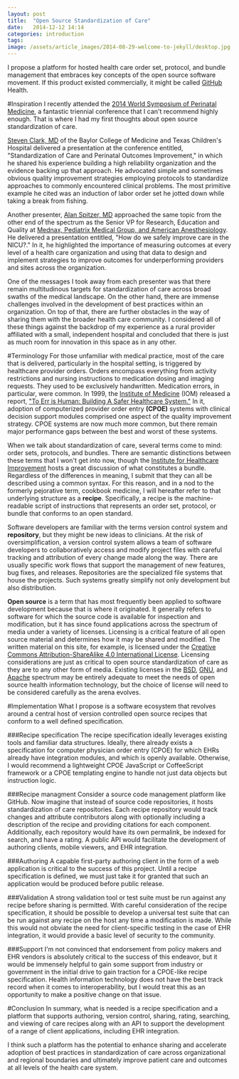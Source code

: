 ```yaml
---
layout: post
title:  "Open Source Standardization of Care"
date:   2014-12-12 14:14
categories: introduction
tags:
image: /assets/article_images/2014-08-29-welcome-to-jekyll/desktop.jpg
---
```

I propose a platform for hosted health care order set, protocol, and bundle management that embraces key concepts of the open source software movement. If this product existed commercially, it might be called [GitHub](http://www.github.com/about) Health.

#Inspiration
I recently attended the [2014 World Symposium of Perinatal Medicine](http://www.worldsymposium.net/2014topics), a fantastic triennial conference that I can't recommend highly enough. That is where I had my first thoughts about open source standardization of care.

[Steven Clark, MD](http://www.ncbi.nlm.nih.gov/pubmed?term=Clark%2C%20Steven%20L%5BAuthor%5D) of the Baylor College of Medicine and Texas Children's Hospital delivered a presentation at the conference entitled, "Standardization of Care and Perinatal Outcomes Improvement," in which he shared his experience building a high reliability organization and the evidence backing up that approach. He advocated simple and sometimes obvious quality improvement strategies employing protocols to standardize approaches to commonly encountered clinical problems. The most primitive example he cited was an induction of labor order set he jotted down while taking a break from fishing.

Another presenter, [Alan Spitzer, MD](http://www.ncbi.nlm.nih.gov/pubmed?term=Spitzer%2C%20Alan%20R%5BAuthor%5D) approached the same topic from the other end of the spectrum as the Senior VP for Research, Education and Quality at [Mednax, Pediatrix Medical Group, and American Anesthesiology](http://www.mednax.net). He delivered a presentation entitled, "How do we safely improve care in the NICU?." In it, he highlighted the importance of measuring outcomes at every level of a health care organization and using that data to design and implement strategies to improve outcomes for underperforming providers and sites across the organization.

One of the messages I took away from each presenter was that there remain multitudinous targets for standardization of care across broad swaths of the medical landscape. On the other hand, there are immense challenges involved in the development of best practices within an organization. On top of that, there are further obstacles in the way of sharing them with the broader health care community. I considered all of these things against the backdrop of my experience as a rural provider affiliated with a small, independent hospital and concluded that there is just as much room for innovation in this space as in any other.

#Terminology
For those unfamiliar with medical practice, most of the care that is delivered, particularly in the hospital setting, is triggered by healthcare provider orders. Orders encompass everything from activity restrictions and nursing instructions to medication dosing and imaging requests. They used to be exclusively handwritten. Medication errors, in particular, were common. In 1999, the [Institute of Medicine](http://www.iom.edu) (IOM) released a report, ["To Err is Human: Building A Safer Healthcare System."](http://www.iom.edu/Reports/1999/To-Err-is-Human-Building-A-Safer-Health-System.aspx) In it, adoption of computerized provider order entry **(CPOE)** systems with clinical decision support modules comprised one aspect of the quality improvement strategy. CPOE systems are now much more common, but there remain major performance gaps between the best and worst of these systems.

When we talk about standardization of care, several terms come to mind: order sets, protocols, and bundles. There are semantic distinctions between these terms that I won't get into now, though the [Institute for Healthcare Improvement](http://www.ihi.org/resources/Pages/ImprovementStories/WhatIsaBundle.aspx) hosts a great discussion of what constitutes a bundle. Regardless of the differences in meaning, I submit that they can all be described using a common syntax. For this reason, and in a nod to the formerly pejorative term, cookbook medicine, I will hereafter refer to that underlying structure as a **recipe**. Specifically, a recipe is the machine-readable script of instructions that represents an order set, protocol, or bundle that conforms to an open standard.

Software developers are familiar with the terms version control system and **repository**, but they might be new ideas to clinicians. At the risk of oversimplification, a version control system allows a team of software developers to collaboratively access and modify project files with careful tracking and attribution of every change made along the way. There are usually specific work flows that support the management of new features, bug fixes, and releases. Repositories are the specialized file systems that house the projects. Such systems greatly simplify not only development but also distribution.

**Open source** is a term that has most frequently been applied to software development because that is where it originated. It generally refers to software for which the source code is available for inspection and modification, but it has since found applications across the spectrum of media under a variety of licenses. Licensing is a critical feature of all open source material and determines how it may be shared and modified. The written material on this site, for example, is licensed under the [Creative Commons Attribution-ShareAlike 4.0 International License](https://creativecommons.org/licenses/by-sa/4.0/legalcode). Licensing considerations are just as critical to open source standardization of care as they are to any other form of media. Existing licenses in the [BSD](https://www.gnu.org/licenses/license-list.html#ModifiedBSD), [GNU](https://www.gnu.org/licenses/license-list.html), and [Apache](http://www.apache.org/licenses/) spectrum may be entirely adequate to meet the needs of open source health information technology, but the choice of license will need to be considered carefully as the arena evolves.

#Implementation
What I propose is a software ecosystem that revolves around a central host of version controlled open source recipes that conform to a well defined specification.

###Recipe specification
The recipe specification ideally leverages existing tools and familiar data structures. Ideally, there already exists a specification for computer physician order entry (CPOE) for which EHRs already have integration modules, and which is openly available. Otherwise, I would recommend a lightweight CPOE JavaScript or CoffeeScript framework or a CPOE templating engine to handle not just data objects but instruction logic.

###Recipe managment
Consider a source code management platform like GitHub. Now imagine that instead of source code repositories, it hosts standardization of care repositories. Each recipe repository would track changes and attribute contributors along with optionally including a description of the recipe and providing citations for each component. Additionally, each repository would have its own permalink, be indexed for search, and have a rating. A public API would facilitate the development of authoring clients, mobile viewers, and EHR integration.

###Authoring
A capable first-party authoring client in the form of a web application is critical to the success of this project. Until a recipe specification is defined, we must just take it for granted that such an application would be produced before public release.

###Validation
A strong validation tool or test suite must be run against any recipe before sharing is permitted. With careful consideration of the recipe specification, it should be possible to develop a universal test suite that can be run against any recipe on the host any time a modification is made. While this would not obviate the need for client-specific testing in the case of EHR integration, it would provide a basic level of security to the community.

###Support
I'm not convinced that endorsement from policy makers and EHR vendors is absolutely critical to the success of this endeavor, but it would be immensely helpful to gain some support from industry or government in the initial drive to gain traction for a CPOE-like recipe specification. Health information technology does not have the best track record when it comes to interoperability, but I would treat this as an opportunity to make a positive change on that issue.

#Conclusion
In summary, what is needed is a recipe specification and a platform that supports authoring, version control, sharing, rating, searching, and viewing of care recipes along with an API to support the development of a range of client applications, including EHR integration.

I think such a platform has the potential to enhance sharing and accelerate adoption of best practices in standardization of care across organizational and regional boundaries and ultimately improve patient care and outcomes at all levels of the health care system.